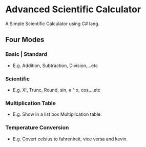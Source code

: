# Advanced Scientific Calculator
A Simple Scientific Calculator using C# lang. 
## Four Modes
### Basic | Standard
* E.g. Addition, Subtraction, Division,…etc
### Scientific
* E.g. X!, Trunc, Round, sin, e ^ x, cos,…etc
### Multiplication Table
* E.g. Show in a list box Multiplication table.
### Temperature Conversion
* E.g. Covert celsius to fahrenheit, vice versa and kevin.
